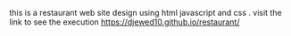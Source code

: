 ﻿this is a restaurant web site design using html javascript and css .
 visit the link to see the execution  https://djewed10.github.io/restaurant/
